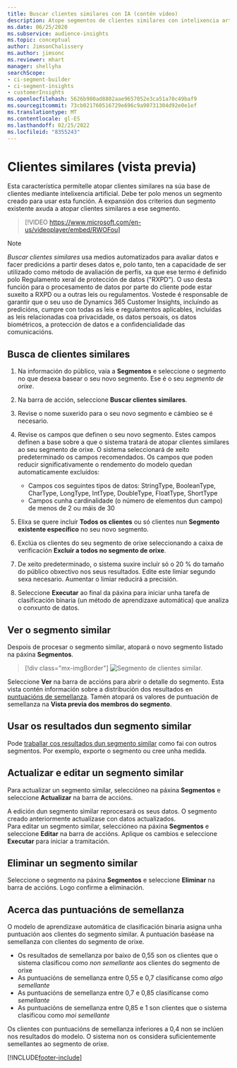 ```yaml
---
title: Buscar clientes similares con IA (contén vídeo)
description: Atope segmentos de clientes similares con intelixencia artificial.
ms.date: 06/25/2020
ms.subservice: audience-insights
ms.topic: conceptual
author: JimsonChalissery
ms.author: jimsonc
ms.reviewer: mhart
manager: shellyha
searchScope:
- ci-segment-builder
- ci-segment-insights
- customerInsights
ms.openlocfilehash: 5626b980ad8802aae9657052e3ca51a70c49baf9
ms.sourcegitcommit: 73cb021760516729e696c9a90731304d92e0e1ef
ms.translationtype: MT
ms.contentlocale: gl-ES
ms.lasthandoff: 02/25/2022
ms.locfileid: "8355243"
---
```

# <a name="similar-customers-preview"></a>Clientes similares (vista previa)

Esta característica permítelle atopar clientes similares na súa base de clientes mediante intelixencia artificial. Debe ter polo menos un segmento creado para usar esta función. A expansión dos criterios dun segmento existente axuda a atopar clientes similares a ese segmento.

> [!VIDEO https://www.microsoft.com/en-us/videoplayer/embed/RWOFou]

> [!NOTE]
> *Buscar clientes similares* usa medios automatizados para avaliar datos e facer predicións a partir deses datos e, polo tanto, ten a capacidade de ser utilizado como método de avaliación de perfís, xa que ese termo é definido polo Regulamento xeral de protección de datos ("RXPD"). O uso desta función para o procesamento de datos por parte do cliente pode estar suxeito a RXPD ou a outras leis ou regulamentos. Vostede é responsable de garantir que o seu uso de Dynamics 365 Customer Insights, incluíndo as predicións, cumpre con todas as leis e regulamentos aplicables, incluídas as leis relacionadas coa privacidade, os datos persoais, os datos biométricos, a protección de datos e a confidencialidade das comunicacións.

## <a name="finding-similar-customers"></a>Busca de clientes similares

1. Na información do público, vaia a **Segmentos** e seleccione o segmento no que desexa basear o seu novo segmento. Ese é o seu *segmento de orixe*.

1. Na barra de acción, seleccione **Buscar clientes similares**.

1. Revise o nome suxerido para o seu novo segmento e cámbieo se é necesario.

1. Revise os campos que definen o seu novo segmento. Estes campos definen a base sobre a que o sistema tratará de atopar clientes similares ao seu segmento de orixe. O sistema seleccionará de xeito predeterminado os campos recomendados.
  Os campos que poden reducir significativamente o rendemento do modelo quedan automaticamente excluídos:
  
   - Campos cos seguintes tipos de datos: StringType, BooleanType, CharType, LongType, IntType, DoubleType, FloatType, ShortType
   - Campos cunha cardinalidade (o número de elementos dun campo) de menos de 2 ou máis de 30

1. Elixa se quere incluír **Todos os clientes** ou só clientes nun **Segmento existente específico** no seu novo segmento.

1. Exclúa os clientes do seu segmento de orixe seleccionando a caixa de verificación **Excluír a todos no segmento de orixe**.

1. De xeito predeterminado, o sistema suxire incluír só o 20 % do tamaño do público obxectivo nos seus resultados. Edite este limiar segundo sexa necesario. Aumentar o limiar reducirá a precisión.

1. Seleccione **Executar** ao final da páxina para iniciar unha tarefa de clasificación binaria (un método de aprendizaxe automática) que analiza o conxunto de datos.

## <a name="view-the-similar-segment"></a>Ver o segmento similar

Despois de procesar o segmento similar, atopará o novo segmento listado na páxina **Segmentos**.

> [!div class="mx-imgBorder"]
> ![Segmento de clientes similar.](media/expanded-segment.png "Segmento de clientes similar")

Seleccione **Ver** na barra de accións para abrir o detalle do segmento. Esta vista contén información sobre a distribución dos resultados en [puntuacións de semellanza](#about-similarity-scores). Tamén atopará os valores de puntuación de semellanza na **Vista previa dos membros do segmento**.

## <a name="use-the-output-of-a-similar-segment"></a>Usar os resultados dun segmento similar

Pode [traballar cos resultados dun segmento similar](segments.md) como fai con outros segmentos. Por exemplo, exporte o segmento ou cree unha medida.

## <a name="refresh-and-edit-a-similar-segment"></a>Actualizar e editar un segmento similar

Para actualizar un segmento similar, seleccióneo na páxina **Segmentos** e seleccione **Actualizar** na barra de accións.

A edición dun segmento similar reprocesará os seus datos. O segmento creado anteriormente actualízase con datos actualizados.    
Para editar un segmento similar, seleccióneo na páxina **Segmentos** e seleccione **Editar** na barra de accións. Aplique os cambios e seleccione **Executar** para iniciar a tramitación.

## <a name="delete-a-similar-segment"></a>Eliminar un segmento similar

Seleccione o segmento na páxina **Segmentos** e seleccione **Eliminar** na barra de accións. Logo confirme a eliminación.

## <a name="about-similarity-scores"></a>Acerca das puntuacións de semellanza

O modelo de aprendizaxe automática de clasificación binaria asigna unha puntuación aos clientes do segmento similar. A puntuación baséase na semellanza con clientes do segmento de orixe.

- Os resultados de semellanza por baixo de 0,55 son os clientes que o sistema clasificou como *non semellante* aos clientes do segmento de orixe
- As puntuacións de semellanza entre 0,55 e 0,7 clasifícanse como *algo semellante*
- As puntuacións de semellanza entre 0,7 e 0,85 clasifícanse como *semellante*
- As puntuacións de semellanza entre 0,85 e 1 son clientes que o sistema clasificou como *moi semellante*

Os clientes con puntuacións de semellanza inferiores a 0,4 non se inclúen nos resultados do modelo. O sistema non os considera suficientemente semellantes ao segmento de orixe.


[!INCLUDE[footer-include](../includes/footer-banner.md)]